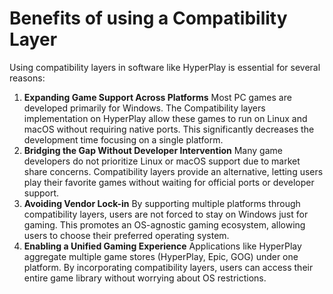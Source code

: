 # Benefits of using a Compatibility Layer

Using compatibility layers in software like HyperPlay is essential for several reasons:

1. **Expanding Game Support Across Platforms** Most PC games are developed primarily for Windows. The Compatibility layers implementation on HyperPlay allow these games to run on Linux and macOS without requiring native ports. This significantly decreases the development time focusing on a single platform.
2. **Bridging the Gap Without Developer Intervention** Many game developers do not prioritize Linux or macOS support due to market share concerns. Compatibility layers provide an alternative, letting users play their favorite games without waiting for official ports or developer support.
3. **Avoiding Vendor Lock-in** By supporting multiple platforms through compatibility layers, users are not forced to stay on Windows just for gaming. This promotes an OS-agnostic gaming ecosystem, allowing users to choose their preferred operating system.
4. **Enabling a Unified Gaming Experience** Applications like HyperPlay aggregate multiple game stores (HyperPlay, Epic, GOG) under one platform. By incorporating compatibility layers, users can access their entire game library without worrying about OS restrictions.
